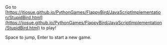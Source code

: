 Go to [https://jtiosue.github.io/PythonGames/FlappyBird/JavaScriptImplementation/StupidBird.html](https://jiosue.github.io/PythonGames/FlappyBird/JavaScriptImplementation/StupidBird.html) to play!

Space to jump, Enter to start a new game.
